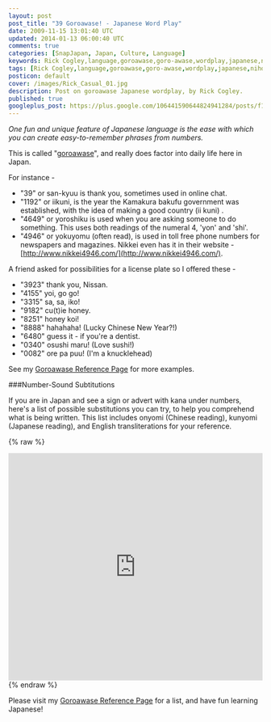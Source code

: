 ```yaml
---           
layout: post
post_title: "39 Goroawase! - Japanese Word Play"
date: 2009-11-15 13:01:40 UTC
updated: 2014-01-13 06:00:40 UTC
comments: true
categories: [SnapJapan, Japan, Culture, Language]
keywords: Rick Cogley,language,goroawase,goro-awase,wordplay,japanese,nihongo,mnemonic,substitution,humor,homonymn,phonetic reading,transliteration,日本語,語呂合わせ,ワードプレー,縁起担ぎ,文字替え,数字の暗記
tags: [Rick Cogley,language,goroawase,goro-awase,wordplay,japanese,nihongo,mnemonic,substitution,humor,homonymn,phonetic reading,transliteration,日本語,語呂合わせ,ワードプレー,縁起担ぎ,文字替え,数字の暗記]
posticon: default
cover: /images/Rick_Casual_01.jpg
description: Post on goroawase Japanese wordplay, by Rick Cogley. 
published: true
googleplus_post: https://plus.google.com/106441590644824941284/posts/f1GssshyycY
---
```


_One fun and unique feature of Japanese language is the ease with which you can create easy-to-remember phrases from numbers._ 

<!--more--> 

This is called "[goroawase](http://en.wikipedia.org/wiki/Japanese_wordplay)", and really does factor into daily life here in Japan. 

For instance - 

* "39" or san-kyuu is thank you, sometimes used in online chat.
* "1192" or iikuni, is the year the Kamakura bakufu government was established, with the idea of making a good country (ii kuni) .
* "4649" or yoroshiku is used when you are asking someone to do something. This uses both readings of the numeral 4, 'yon' and 'shi'.
* "4946" or yokuyomu (often read), is used in toll free phone numbers for newspapers and magazines. Nikkei even has it in their website - [http://www.nikkei4946.com/](http://www.nikkei4946.com/).

A friend asked for possibilities for a license plate so I offered these - 

* "3923" thank you, Nissan.
* "4155" yoi, go go!
* "3315" sa, sa, iko!
* "9182" cu(t)ie honey.
* "8251" honey koi!
* "8888" hahahaha! (Lucky Chinese New Year?!)
* "6480" guess it - if you're a dentist.
* "0340" osushi maru! (Love sushi!)
* "0082" ore pa puu! (I'm a knucklehead)

See my [Goroawase Reference Page](/resources/rick-cogley-goroawase-japanese-wordplay/) for more examples.  

###Number-Sound Subtitutions

If you are in Japan and see a sign or advert with kana under numbers, here's a list of possible substitutions you can try, to help you comprehend what is being written. This list includes onyomi (Chinese reading), kunyomi (Japanese reading), and English transliterations for your reference. 

{% raw %}
<iframe width='100%' height='450' frameborder='0' allowtransparency='true' scrolling='yes' src='https://pro.dbflex.net/secure/embedded/db/15331/view.aspx?id=1280356'></iframe>
{% endraw %}

Please visit my [Goroawase Reference Page](/resources/rick-cogley-goroawase-japanese-wordplay/) for a list, and have fun learning Japanese!

